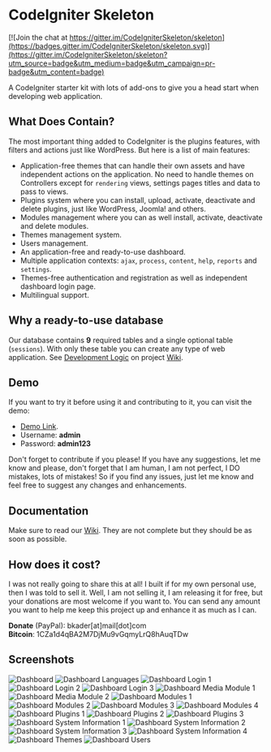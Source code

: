 # CodeIgniter Skeleton

[![Join the chat at https://gitter.im/CodeIgniterSkeleton/skeleton](https://badges.gitter.im/CodeIgniterSkeleton/skeleton.svg)](https://gitter.im/CodeIgniterSkeleton/skeleton?utm_source=badge&utm_medium=badge&utm_campaign=pr-badge&utm_content=badge)

A CodeIgniter starter kit with lots of add-ons to give you a head start when developing web application.

## What Does Contain?
The most important thing added to CodeIgniter is the plugins features, with filters and actions just like WordPress. But here is a list of main features:  

* Application-free themes that can handle their own assets and have independent actions on the application. No need to handle themes on Controllers except for `rendering` views, settings pages titles and data to pass to views.
* Plugins system where you can install, upload, activate, deactivate and delete plugins, just like WordPress, Joomla! and others.
* Modules management where you can as well install, activate, deactivate and delete modules.
* Themes management system.
* Users management.
* An application-free and ready-to-use dashboard.
* Multiple application contexts: `ajax`, `process`, `content`, `help`, `reports` and `settings`.
* Themes-free authentication and registration as well as independent dashboard login page.
* Multilingual support.

## Why a ready-to-use database
Our database contains **9** required tables and a single optional table (`sessions`). With only these table you can create any type of web application. See [Development Logic](https://github.com/bkader/skeleton/wiki/Development-Logics) on project [Wiki](https://github.com/bkader/skeleton/wiki).

## Demo
If you want to try it before using it and contributing to it, you can visit the demo:
* [Demo Link](https://ci-skeleton.000webhostapp.com/).
* Username: **admin**
* Password: **admin123**

Don't forget to contribute if you please! If you have any suggestions, let me know and please, don't forget that I am human, I am not perfect, I DO mistakes, lots of mistakes! So if you find any issues, just let me know and feel free to suggest any changes and enhancements.

## Documentation
Make sure to read our [Wiki](https://github.com/bkader/skeleton/wiki). They are not complete but they should be as soon as possible.

## How does it cost?
I was not really going to share this at all! I built if for my own personal use, then I was told to sell it.
Well, I am not selling it, I am releasing it for free, but your donations are most welcome if you want to. You can send any amount you want to help me keep this project up and enhance it as much as I can.

**Donate** (PayPal): bkader[at]mail[dot]com  
**Bitcoin**: 1CZa1d4qBA2M7DjMu9vGqmyLrQ8hAuqTDw

## Screenshots

![Dashboard](https://s19.postimg.cc/v6xyeykfn/skeleton-admin-index.png)
![Dashboard Languages](https://s19.postimg.cc/flgmuzt1v/skeleton-admin-languages-01.png)
![Dashboard Login 1](https://s19.postimg.cc/spm77oddv/skeleton-admin-login-01.png)
![Dashboard Login 2](https://s19.postimg.cc/nqyot4u5f/skeleton-admin-login-02.png)
![Dashboard Login 3](https://s19.postimg.cc/gnqtdiwfn/skeleton-admin-login-03.png)
![Dashboard Media Module 1](https://s19.postimg.cc/u4stt057n/skeleton-admin-media-01.png)
![Dashboard Media Module 2](https://s19.postimg.cc/n1kydds2b/skeleton-admin-media-02.png)
![Dashboard Modules 1](https://s19.postimg.cc/j52kkt3hf/skeleton-admin-modules-01.png)
![Dashboard Modules 2](https://s19.postimg.cc/i2se2a7tf/skeleton-admin-modules-02.png)
![Dashboard Modules 3](https://s19.postimg.cc/cem3beb6r/skeleton-admin-modules-03.png)
![Dashboard Modules 4](https://s19.postimg.cc/lz5py9l37/skeleton-admin-modules-04.png)
![Dashboard Plugins 1](https://s19.postimg.cc/5be7vsdgz/skeleton-admin-plugins-01.png)
![Dashboard Plugins 2](https://s19.postimg.cc/dtno04rpf/skeleton-admin-plugins-02.png)
![Dashboard Plugins 3](https://s19.postimg.cc/5o5m1zb6b/skeleton-admin-plugins-03.png)
![Dashboard System Information 1](https://s19.postimg.cc/z3baaznfn/skeleton-admin-sysinfo-01.png)
![Dashboard System Information 2](https://s19.postimg.cc/4ymtpmq2b/skeleton-admin-sysinfo-02.png)
![Dashboard System Information 3](https://s19.postimg.cc/6qkuh27ur/skeleton-admin-sysinfo-03.png)
![Dashboard System Information 4](https://s19.postimg.cc/ogmj248kz/skeleton-admin-sysinfo-04.png)
![Dashboard Themes](https://s19.postimg.cc/ejbi928oz/skeleton-admin-themes-01.png)
![Dashboard Users](https://s19.postimg.cc/97wlocuc3/skeleton-admin-users-01.png)
